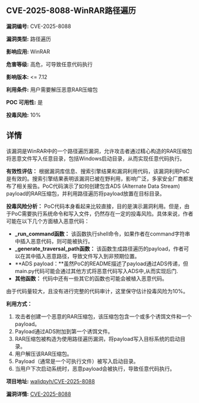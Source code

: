 ## CVE-2025-8088-WinRAR路径遍历

**漏洞编号:** CVE-2025-8088

**漏洞类型:** 路径遍历

**影响应用:** WinRAR

**危害等级:** 高危，可导致任意代码执行

**影响版本:** <= 7.12

**利用条件:** 用户需要解压恶意RAR压缩包

**POC 可用性:** 是

**投毒风险:** 10%

## 详情

该漏洞是WinRAR中的一个路径遍历漏洞，允许攻击者通过精心构造的RAR压缩包将恶意文件写入任意目录，包括Windows启动目录，从而实现任意代码执行。

**有效性评估：**
根据漏洞库信息、搜索引擎结果和漏洞利用代码，该漏洞利用PoC是有效的。搜索引擎结果表明该漏洞已被在野利用，影响广泛，多家安全厂商都发布了相关报告。PoC代码演示了如何创建包含ADS (Alternate Data Stream) payload的RAR压缩包，并利用路径遍历将payload放置在目标目录。

**投毒风险分析：**
PoC代码本身看起来比较直接，目的是演示漏洞利用。但是，由于PoC需要执行系统命令和写入文件，仍然存在一定的投毒风险。具体来说，作者可能在以下几个方面植入恶意代码：

*   **_run_command函数：**  该函数执行shell命令，如果作者在command字符串中插入恶意代码，则可能被执行。
*   **_generate_traversal_path函数：**  该函数生成路径遍历的payload，作者可以在其中插入恶意路径，导致文件写入到非预期位置。
*   **ADS payload：**虽然PoC的README描述了payload通过ADS传递，但main.py代码可能会通过其他方式将恶意代码写入ADS中,从而实现后门.
*   **其他函数：** 代码中还有一些其它的函数也可能会被植入恶意代码。

由于代码量较大，且没有进行完整的代码审计，这里保守估计投毒风险为10%。

**利用方式：**
1.  攻击者创建一个恶意的RAR压缩包，该压缩包包含一个或多个诱饵文件和一个payload。
2.  Payload通过ADS附加到第一个诱饵文件。
3.  RAR压缩包被构造为使用路径遍历漏洞，将payload写入目标系统的启动目录。
4.  用户解压该RAR压缩包。
5.  Payload（通常是一个可执行文件）被写入启动目录。
6.  当用户下次启动系统时，恶意payload会被执行，导致任意代码执行。


**项目地址:** [walidpyh/CVE-2025-8088](https://github.com/walidpyh/CVE-2025-8088)

**漏洞详情:** [CVE-2025-8088](https://nvd.nist.gov/vuln/detail/CVE-2025-8088)